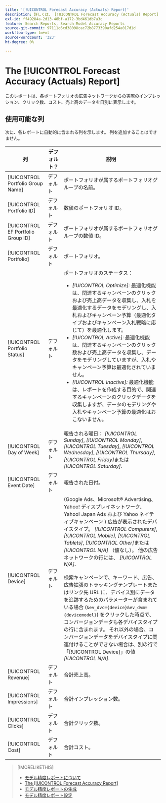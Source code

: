 ```yaml
---
title: '[!UICONTROL Forecast Accuracy (Actuals) Report]'
description: 詳しくは、 [!UICONTROL Forecast Accuracy (Actuals) Report]（データ列を含む）
exl-id: ff49284a-2d13-48bf-a172-3bd461db7a3c
feature: Search Reports, Search Model Accuracy Reports
source-git-commit: 97111c6cd38098cac72b8773390afd254a017d1d
workflow-type: tm+mt
source-wordcount: '323'
ht-degree: 0%

---
```


# The [!UICONTROL Forecast Accuracy (Actuals) Report]

このレポートは、各ポートフォリオの広告ネットワークからの実際のインプレッション、クリック数、コスト、売上高のデータを日別に表示します。

## 使用可能な列

次に、各レポートに自動的に含まれる列を示します。 列を追加することはできません。

| 列 | デフォルト？ | 説明 |
|----|----|----|
| [!UICONTROL Portfolio Group Name] | デフォルト | ポートフォリオが属するポートフォリオグループの名前。 |
| [!UICONTROL Portfolio ID] | デフォルト | 数値のポートフォリオ ID。 |
| [!UICONTROL EF Portfolio Group ID] | デフォルト | ポートフォリオが属するポートフォリオグループの数値 ID。 |
| [!UICONTROL Portfolio] | デフォルト | ポートフォリオ。 |
| [!UICONTROL Portfolio Status] | デフォルト | ポートフォリオのステータス：<ul><li><i>[!UICONTROL Optimize]:</i> 最適化機能は、関連するキャンペーンのクリックおよび売上高データを収集し、入札を最適化するデータをモデリングし、入札およびキャンペーン予算（最適化タイプおよびキャンペーン入札戦略に応じて）を最適化します。</li><li><i>[!UICONTROL Active]:</i> 最適化機能は、関連するキャンペーンのクリック数および売上高データを収集し、データをモデリングしていますが、入札やキャンペーン予算は最適化されていません。</li><li><i>[!UICONTROL Inactive]:</i> 最適化機能は、レポートを作成する目的で、関連するキャンペーンのクリックデータを収集しますが、データのモデリングや入札やキャンペーン予算の最適化はおこないません。 |
| [!UICONTROL Day of Week] | デフォルト | 報告される曜日： <i>[!UICONTROL Sunday]</i>, <i>[!UICONTROL Monday]</i>, <i>[!UICONTROL Tuesday]</i>, <i>[!UICONTROL Wednesday]</i>, <i>[!UICONTROL Thursday]</i>, <i>[!UICONTROL Friday]</i>または <i>[!UICONTROL Saturday]</i>. |
| [!UICONTROL Event Date] | デフォルト | 報告された日付。 |
| [!UICONTROL Device] | デフォルト | (Google Ads、Microsoft® Advertising、Yahoo! ディスプレイネットワーク、Yahoo! Japan Ads および Yahoo ネイティブキャンペーン ) 広告が表示されたデバイスタイプ。 <i>[!UICONTROL Computers]</i>, <i>[!UICONTROL Mobile]</i>, <i>[!UICONTROL Tablets]</i>, <i>[!UICONTROL Other]</i>または <i>[!UICONTROL N/A]</i> （値なし）。 他の広告ネットワークの行には、 <i>[!UICONTROL N/A]</i>.<br><br>検索キャンペーンで、キーワード、広告、広告拡張のトラッキングテンプレートまたはリンク先 URL に、デバイス別にデータを追跡するためのパラメーターが含まれている場合 (<code>&amp;ev_dvc={device}&amp;ev_dvm={devicemodel}</code>) をクリックした時点で、コンバージョンデータも各デバイスタイプの行に含まれます。 それ以外の場合、コンバージョンデータをデバイスタイプに関連付けることができない場合は、別の行で「[!UICONTROL Device]」の値 <i>[!UICONTROL N/A]</i>. |
| [!UICONTROL Revenue] | デフォルト | 合計売上高。 |
| [!UICONTROL Impressions] | デフォルト | 合計インプレッション数。 |
| [!UICONTROL Clicks] | デフォルト | 合計クリック数。 |
| [!UICONTROL Cost] | デフォルト | 合計コスト。 |

>[!MORELIKETHIS]
>
>* [モデル精度レポートについて](/help/search-social-commerce/reports/management/model-accuracy/model-accuracy-report-about.md)
>* [The [!UICONTROL Forecast Accuracy Report]](forecast-accuracy-report.md)
>* [モデル精度レポートの生成](model-accuracy-report-generate.md)
>* [モデル精度レポート設定](/help/search-social-commerce/reports/management/model-accuracy/model-accuracy-report-settings.md)
